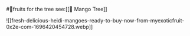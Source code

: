 #🍉fruits
for the tree see:[[🌴 Mango Tree]]






![[fresh-delicious-heidi-mangoes-ready-to-buy-now-from-myexoticfruit-0x2e-com-1696420454728.webp]]
